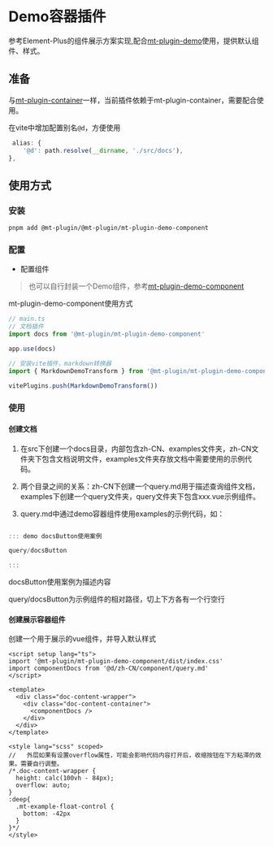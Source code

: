 # Demo容器插件

参考Element-Plus的组件展示方案实现,配合[mt-plugin-demo](https://github.com/zengsl/mt-plugin/tree/main/packages/mt-plugin-demo)使用，提供默认组件、样式。

## 准备

与[mt-plugin-container](https://github.com/zengsl/mt-plugin/tree/main/packages/mt-plugin-container)一样，当前插件依赖于mt-plugin-container，需要配合使用。

在vite中增加配置别名`@d`，方便使用

```js
 alias: {
    '@d': path.resolve(__dirname, './src/docs'),
},
```

## 使用方式

### 安装

```shell
pnpm add @mt-plugin/@mt-plugin/mt-plugin-demo-component
```

### 配置

- 配置组件

> 也可以自行封装一个Demo组件，参考[mt-plugin-demo-component](https://github.com/zengsl/mt-plugin/tree/main/packages/mt-plugin-demo-component)

mt-plugin-demo-component使用方式

```ts
// main.ts
// 文档插件
import docs from '@mt-plugin/mt-plugin-demo-component'

app.use(docs)
```


```js 
// 安装vite插件，markdown转换器
import { MarkdownDemoTransform } from '@mt-plugin/mt-plugin-demo-component'

vitePlugins.push(MarkdownDemoTransform())
```


### 使用


#### 创建文档

1. 在src下创建一个docs目录，内部包含zh-CN、examples文件夹，zh-CN文件夹下包含文档说明文件，examples文件夹存放文档中需要使用的示例代码。

2. 两个目录之间的关系：zh-CN下创建一个query.md用于描述查询组件文档，examples下创建一个query文件夹，query文件夹下包含xxx.vue示例组件。

3. query.md中通过demo容器组件使用examples的示例代码，如：

```js

::: demo docsButton使用案例

query/docsButton

:::

```
docsButton使用案例为描述内容

query/docsButton为示例组件的相对路径，切上下方各有一个行空行




#### 创建展示容器组件

创建一个用于展示的vue组件，并导入默认样式

```vue
<script setup lang="ts">
import '@mt-plugin/mt-plugin-demo-component/dist/index.css'
import componentDocs from '@d/zh-CN/component/query.md'
</script>

<template>
  <div class="doc-content-wrapper">
    <div class="doc-content-container">
      <componentDocs />
    </div>
  </div>
</template>

<style lang="scss" scoped>
//   外层如果有设置overflow属性，可能会影响代码内容打开后，收缩按钮在下方粘滞的效果。需要自行调整。
/*.doc-content-wrapper {
  height: calc(100vh - 84px);
  overflow: auto;
}
:deep{
  .mt-example-float-control {
    bottom: -42px
  }
}*/
</style>
```